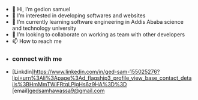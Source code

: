 - 👋 Hi, I’m gedion samuel
- 👀 I’m interested in developing softwares and websites
- 🌱 I’m currently learning software engineering in Addis Ababa science and technology university
- 💞️ I’m looking to collaborate on working as team with other developers
- 📫 How to reach me 
- ### connect with me
- [Linkdin]https://www.linkedin.com/in/ged-sam-155025276?lipi=urn%3Ali%3Apage%3Ad_flagship3_profile_view_base_contact_details%3BHmMmTWiFRtqLPlgHs6z9HA%3D%3D [email]gedsamhawassa9@gmail.com



<!---
Ged45/Ged45 is a ✨ special ✨ repository because its `README.md` (this file) appears on your GitHub profile.
You can click the Preview link to take a look at your changes.
--->
